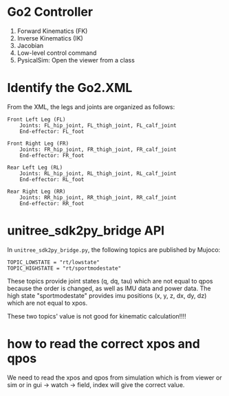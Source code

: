 # Go2 Controller 
1. Forward Kinematics (FK)
2. Inverse Kinematics (IK)
3. Jacobian
4. Low-level control command
5. PysicalSim: Open the viewer from a class

# Identify the Go2.XML

From the XML, the legs and joints are organized as follows:

    Front Left Leg (FL)
        Joints: FL_hip_joint, FL_thigh_joint, FL_calf_joint
        End-effector: FL_foot

    Front Right Leg (FR)
        Joints: FR_hip_joint, FR_thigh_joint, FR_calf_joint
        End-effector: FR_foot

    Rear Left Leg (RL)
        Joints: RL_hip_joint, RL_thigh_joint, RL_calf_joint
        End-effector: RL_foot

    Rear Right Leg (RR)
        Joints: RR_hip_joint, RR_thigh_joint, RR_calf_joint
        End-effector: RR_foot

# unitree_sdk2py_bridge API

In `unitree_sdk2py_bridge.py`, the following topics are published by Mujoco:

```
TOPIC_LOWSTATE = "rt/lowstate"
TOPIC_HIGHSTATE = "rt/sportmodestate"
```

These topics provide joint states (q, dq, tau) which are not equal to qpos because the order is changed, as well as IMU data and power data. The high state "sportmodestate" provides imu positions (x, y, z, dx, dy, dz) which are not equal to xpos.

These two topics' value is not good for kinematic calculation!!!!

# how to read the correct xpos and qpos
We need to read the xpos and qpos from simulation which is from viewer or sim or in gui -> watch -> field, index will give the correct value. 

